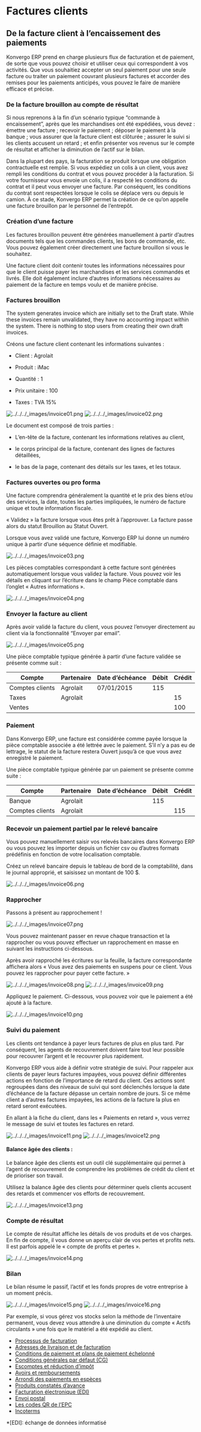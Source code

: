 # Factures clients

## De la facture client à l’encaissement des paiements

Konvergo ERP prend en charge plusieurs flux de facturation et de paiement, de sorte
que vous pouvez choisir et utiliser ceux qui correspondent à vos activités.
Que vous souhaitiez accepter un seul paiement pour une seule facture ou
traiter un paiement couvrant plusieurs factures et accorder des remises pour
les paiements anticipés, vous pouvez le faire de manière efficace et précise.

### De la facture brouillon au compte de résultat

Si nous reprenons à la fin d’un scénario typique “commande à encaissement”,
après que les marchandises ont été expédiées, vous devez : émettre une facture
; recevoir le paiement ; déposer le paiement à la banque ; vous assurer que la
facture client est clôturée ; assurer le suivi si les clients accusent un
retard ; et enfin présenter vos revenus sur le compte de résultat et afficher
la diminution de l’actif sur le bilan.

Dans la plupart des pays, la facturation se produit lorsque une obligation
contractuelle est remplie. Si vous expédiez un colis à un client, vous avez
rempli les conditions du contrat et vous pouvez procéder à la facturation. Si
votre fournisseur vous envoie un colis, il a respecté les conditions du
contrat et il peut vous envoyer une facture. Par conséquent, les conditions du
contrat sont respectées lorsque le colis se déplace vers ou depuis le camion.
À ce stade, Konvergo ERP permet la création de ce qu’on appelle une facture brouillon
par le personnel de l’entrepôt.

### Création d’une facture

Les factures brouillon peuvent être générées manuellement à partir d’autres
documents tels que les commandes clients, les bons de commande, etc. Vous
pouvez également créer directement une facture brouillon si vous le souhaitez.

Une facture client doit contenir toutes les informations nécessaires pour que
le client puisse payer les marchandises et les services commandés et livrés.
Elle doit également inclure d’autres informations nécessaires au paiement de
la facture en temps voulu et de manière précise.

### Factures brouillon

The system generates invoice which are initially set to the Draft state. While
these invoices remain unvalidated, they have no accounting impact within the
system. There is nothing to stop users from creating their own draft invoices.

Créons une facture client contenant les informations suivantes :

  * Client : Agrolait

  * Produit : iMac

  * Quantité : 1

  * Prix unitaire : 100

  * Taxes : TVA 15%

![../../../_images/invoice01.png](../../../_images/invoice01.png)
![../../../_images/invoice02.png](../../../_images/invoice02.png)

Le document est composé de trois parties :

  * L’en-tête de la facture, contenant les informations relatives au client,

  * le corps principal de la facture, contenant des lignes de factures détaillées,

  * le bas de la page, contenant des détails sur les taxes, et les totaux.

### Factures ouvertes ou pro forma

Une facture comprendra généralement la quantité et le prix des biens et/ou des
services, la date, toutes les parties impliquées, le numéro de facture unique
et toute information fiscale.

« Validez » la facture lorsque vous êtes prêt à l’approuver. La facture passe
alors du statut Brouillon au Statut Ouvert.

Lorsque vous avez validé une facture, Konvergo ERP lui donne un numéro unique à partir
d’une séquence définie et modifiable.

![../../../_images/invoice03.png](../../../_images/invoice03.png)

Les pièces comptables correspondant à cette facture sont générées
automatiquement lorsque vous validez la facture. Vous pouvez voir les détails
en cliquant sur l’écriture dans le champ Pièce comptable dans l’onglet «
Autres informations ».

![../../../_images/invoice04.png](../../../_images/invoice04.png)

### Envoyer la facture au client

Après avoir validé la facture du client, vous pouvez l’envoyer directement au
client via la fonctionnalité “Envoyer par email”.

![../../../_images/invoice05.png](../../../_images/invoice05.png)

Une pièce comptable typique générée à partir d’une facture validée se présente
comme suit :

**Compte** | **Partenaire** | **Date d’échéance** | **Débit** | **Crédit**  
---|---|---|---|---  
Comptes clients | Agrolait | 07/01/2015 | 115 |   
Taxes | Agrolait |  |  | 15  
Ventes |  |  |  | 100  
  
### Paiement

Dans Konvergo ERP, une facture est considérée comme payée lorsque la pièce comptable
associée a été lettrée avec le paiement. S’il n’y a pas eu de lettrage, le
statut de la facture restera Ouvert jusqu’à ce que vous avez enregistré le
paiement.

Une pièce comptable typique générée par un paiement se présente comme suite :

**Compte** | **Partenaire** | **Date d’échéance** | **Débit** | **Crédit**  
---|---|---|---|---  
Banque | Agrolait |  | 115 |   
Comptes clients | Agrolait |  |  | 115  
  
### Recevoir un paiement partiel par le relevé bancaire

Vous pouvez manuellement saisir vos relevés bancaires dans Konvergo ERP ou vous pouvez
les importer depuis un fichier csv ou d’autres formats prédéfinis en fonction
de votre localisation comptable.

Créez un relevé bancaire depuis le tableau de bord de la comptabilité, dans le
journal approprié, et saisissez un montant de 100 $.

![../../../_images/invoice06.png](../../../_images/invoice06.png)

### Rapprocher

Passons à présent au rapprochement !

![../../../_images/invoice07.png](../../../_images/invoice07.png)

Vous pouvez maintenant passer en revue chaque transaction et la rapprocher ou
vous pouvez effectuer un rapprochement en masse en suivant les instructions
ci-dessous.

Après avoir rapproché les écritures sur la feuille, la facture correspondante
affichera alors « Vous avez des paiements en suspens pour ce client. Vous
pouvez les rapprocher pour payer cette facture. »

![../../../_images/invoice08.png](../../../_images/invoice08.png)
![../../../_images/invoice09.png](../../../_images/invoice09.png)

Appliquez le paiement. Ci-dessous, vous pouvez voir que le paiement a été
ajouté à la facture.

![../../../_images/invoice10.png](../../../_images/invoice10.png)

### Suivi du paiement

Les clients ont tendance à payer leurs factures de plus en plus tard. Par
conséquent, les agents de recouvrement doivent faire tout leur possible pour
recouvrer l’argent et le recouvrer plus rapidement.

Konvergo ERP vous aide à définir votre stratégie de suivi. Pour rappeler aux clients
de payer leurs factures impayées, vous pouvez définir différentes actions en
fonction de l’importance de retard du client. Ces actions sont regroupées dans
des niveaux de suivi qui sont déclenchés lorsque la date d’échéance de la
facture dépasse un certain nombre de jours. Si ce même client a d’autres
factures impayées, les actions de la facture la plus en retard seront
exécutées.

En allant à la fiche du client, dans les « Paiements en retard », vous verrez
le message de suivi et toutes les factures en retard.

![../../../_images/invoice11.png](../../../_images/invoice11.png)
![../../../_images/invoice12.png](../../../_images/invoice12.png)

#### Balance âgée des clients :

Le balance âgée des clients est un outil clé supplémentaire qui permet à
l’agent de recouvrement de comprendre les problèmes de crédit du client et de
prioriser son travail.

Utilisez la balance âgée des clients pour déterminer quels clients accusent
des retards et commencer vos efforts de recouvrement.

![../../../_images/invoice13.png](../../../_images/invoice13.png)

### Compte de résultat

Le compte de résultat affiche les détails de vos produits et de vos charges.
En fin de compte, il vous donne un aperçu clair de vos pertes et profits nets.
Il est parfois appelé le « compte de profits et pertes ».

![../../../_images/invoice14.png](../../../_images/invoice14.png)

### Bilan

Le bilan résume le passif, l’actif et les fonds propres de votre entreprise à
un moment précis.

![../../../_images/invoice15.png](../../../_images/invoice15.png)
![../../../_images/invoice16.png](../../../_images/invoice16.png)

Par exemple, si vous gérez vos stocks selon la méthode de l’inventaire
permanent, vous devez vous attendre à une diminution du compte « Actifs
circulants » une fois que le matériel a été expédié au client.

  * [Processus de facturation](customer_invoices/overview)
  * [Adresses de livraison et de facturation](customer_invoices/customer_addresses)
  * [Conditions de paiement et plans de paiement échelonné](customer_invoices/payment_terms)
  * [Conditions générales par défaut (CG)](customer_invoices/terms_conditions)
  * [Escomptes et réduction d’impôt](customer_invoices/cash_discounts)
  * [Avoirs et remboursements](customer_invoices/credit_notes)
  * [Arrondi des paiements en espèces](customer_invoices/cash_rounding)
  * [Produits constatés d’avance](customer_invoices/deferred_revenues)
  * [Facturation électronique (EDI)](customer_invoices/electronic_invoicing)
  * [Envoi postal](customer_invoices/snailmail)
  * [Les codes QR de l’EPC](customer_invoices/epc_qr_code)
  * [Incoterms](customer_invoices/incoterms)

  *[EDI]: échange de données informatisé

